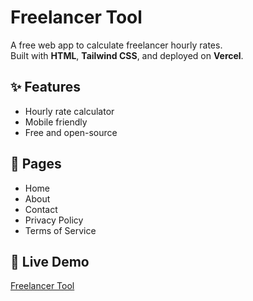 # Freelancer Tool

A free web app to calculate freelancer hourly rates.  
Built with **HTML**, **Tailwind CSS**, and deployed on **Vercel**.  

## ✨ Features
- Hourly rate calculator  
- Mobile friendly  
- Free and open-source  

## 📂 Pages
- Home  
- About  
- Contact  
- Privacy Policy  
- Terms of Service  

## 🚀 Live Demo
[Freelancer Tool](https://freelancer-tool-red.vercel.app)
